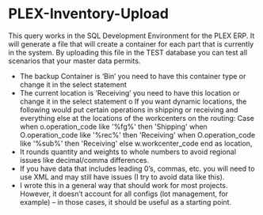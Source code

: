 # PLEX-Inventory-Upload
This query works in the SQL Development Environment for the PLEX ERP. It will generate a file that will create a container for each part that is currently in the system. By uploading this file in the TEST database you can test all scenarios that your master data permits. 

-	The backup Container is ‘Bin’ you need to have this container type or change it in the select statement
-	The current location is ‘Receiving’ you need to have this location or change it in the select statement
o	If you want dynamic locations, the following would put certain operations in shipping or receiving and everything else at the locations of the workcenters on the routing: Case when o.operation_code like '%fg%' then 'Shipping' when O.operation_code like '%rec%' then 'Receiving' when O.operation_code like '%sub%' then 'Receiving' else w.workcenter_code end as location, 
-	It rounds quantity and weights to whole numbers to avoid regional issues like decimal/comma differences.
-	If you have data that includes leading 0’s, commas, etc. you will need to use XML and may still have issues (I try to avoid data like this).
-	I wrote this in a general way that should work for most projects. However, it doesn’t account for all configs (lot management, for example) – in those cases, it should be useful as a starting point.  
